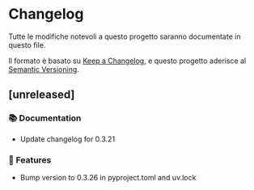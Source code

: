 # Changelog

Tutte le modifiche notevoli a questo progetto saranno documentate in questo file.

Il formato è basato su [Keep a Changelog](https://keepachangelog.com/en/1.0.0/),
e questo progetto aderisce al [Semantic Versioning](https://semver.org/spec/v2.0.0.html).
## [unreleased]

### 📚 Documentation

- Update changelog for 0.3.21

### 🚀 Features

- Bump version to 0.3.26 in pyproject.toml and uv.lock

